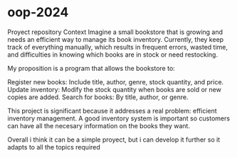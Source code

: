 # oop-2024
Proyect repository
Context
Imagine a small bookstore that is growing and needs an efficient way to manage its book inventory. Currently, they keep track of everything manually, which results in frequent errors, wasted time, and difficulties in knowing which books are in stock or need restocking. 

My proposition is a program that allows the bookstore to:

Register new books: Include title, author, genre, stock quantity, and price.
Update inventory: Modify the stock quantity when books are sold or new copies are added.
Search for books: By title, author, or genre.

This project is significant because it addresses a real problem: efficient inventory management. A good inventory system is important so customers can have all the necesary information on the books they want.

Overall i think it can be a simple proyect, but i can develop it further so it adapts to all the topics required
